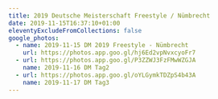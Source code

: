 ```yaml
---
title: 2019 Deutsche Meisterschaft Freestyle / Nümbrecht
date: 2019-11-15T16:37:10+01:00
eleventyExcludeFromCollections: false
google_photos:
  - name: 2019-11-15 DM 2019 Freestyle - Nümbrecht
    url: https://photos.app.goo.gl/hj6Ed2vpNvxcyoFr7
  - url: https://photos.app.goo.gl/P3ZZWJ3FzFMwWZGJA
    name: 2019-11-16 DM Tag2
  - url: https://photos.app.goo.gl/oYLGymkTDZpS4b43A
    name: 2019-11-17 DM Tag3
---
```

